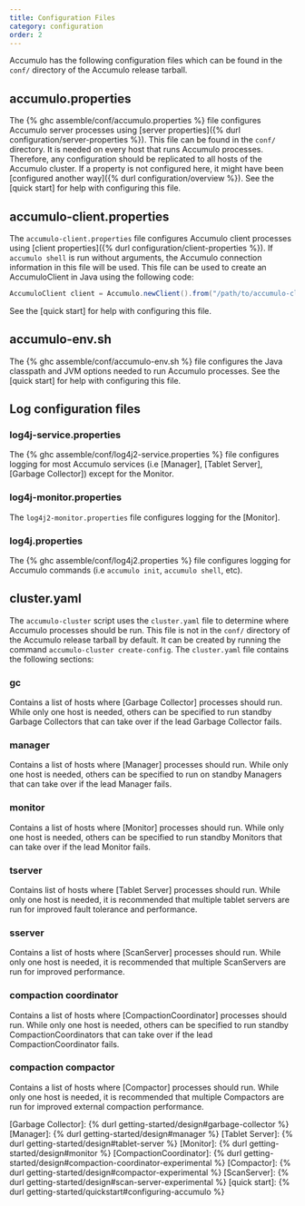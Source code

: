 ```yaml
---
title: Configuration Files
category: configuration
order: 2
---
```


Accumulo has the following configuration files which can be found in the
`conf/` directory of the Accumulo release tarball.

## accumulo.properties

The {% ghc assemble/conf/accumulo.properties %} file configures Accumulo server processes using
[server properties]({% durl configuration/server-properties %}). This file can be found in the `conf/`
directory. It is needed on every host that runs Accumulo processes. Therefore, any configuration should be
replicated to all hosts of the Accumulo cluster. If a property is not configured here, it might have been
[configured another way]({% durl configuration/overview %}).  See the [quick start] for help with
configuring this file.

## accumulo-client.properties

The `accumulo-client.properties` file configures Accumulo client processes using
[client properties]({% durl configuration/client-properties %}). If `accumulo shell` is run without arguments,
the Accumulo connection information in this file will be used. This file can be used to create an AccumuloClient
in Java using the following code:

```java
AccumuloClient client = Accumulo.newClient().from("/path/to/accumulo-client.properties").build();
```

See the [quick start] for help with configuring this file.

## accumulo-env.sh

The {% ghc assemble/conf/accumulo-env.sh %} file configures the Java classpath and JVM options needed to run
Accumulo processes. See the [quick start] for help with configuring this file.

## Log configuration files

### log4j-service.properties

The {% ghc assemble/conf/log4j2-service.properties %} file configures logging for most Accumulo services
(i.e [Manager], [Tablet Server], [Garbage Collector]) except for the Monitor.

### log4j-monitor.properties

The `log4j2-monitor.properties` file configures logging for the [Monitor].

### log4j.properties

The {% ghc assemble/conf/log4j2.properties %} file configures logging for Accumulo commands (i.e `accumulo init`,
`accumulo shell`, etc).

## cluster.yaml

The `accumulo-cluster` script uses the `cluster.yaml` file to determine where Accumulo processes should be run.
This file is not in the `conf/` directory of the Accumulo release tarball by default. It can be created by running
the command `accumulo-cluster create-config`. The `cluster.yaml` file contains the following sections:

### gc

Contains a list of hosts where [Garbage Collector] processes should run. While only one host is needed, others can be specified
to run standby Garbage Collectors that can take over if the lead Garbage Collector fails.

### manager

Contains a list of hosts where [Manager] processes should run. While only one host is needed, others can be specified
to run on standby Managers that can take over if the lead Manager fails.

### monitor

Contains a list of hosts where [Monitor] processes should run. While only one host is needed, others can be specified
to run standby Monitors that can take over if the lead Monitor fails.

### tserver

Contains list of hosts where [Tablet Server] processes should run. While only one host is needed, it is recommended that
multiple tablet servers are run for improved fault tolerance and performance.

### sserver

Contains a list of hosts where [ScanServer] processes should run. While only one host is needed, it is recommended
that multiple ScanServers are run for improved performance.

### compaction coordinator

Contains a list of hosts where [CompactionCoordinator] processes should run. While only one host is needed,
others can be specified to run standby CompactionCoordinators that can take over if the lead CompactionCoordinator fails.

### compaction compactor

Contains a list of hosts where [Compactor] processes should run. While only one host is needed, it is recommended that
multiple Compactors are run for improved external compaction performance.

[Garbage Collector]: {% durl getting-started/design#garbage-collector %}
[Manager]: {% durl getting-started/design#manager %}
[Tablet Server]: {% durl getting-started/design#tablet-server %}
[Monitor]: {% durl getting-started/design#monitor %}
[CompactionCoordinator]: {% durl getting-started/design#compaction-coordinator-experimental %}
[Compactor]: {% durl getting-started/design#compactor-experimental %}
[ScanServer]: {% durl getting-started/design#scan-server-experimental %}
[quick start]: {% durl getting-started/quickstart#configuring-accumulo %}
